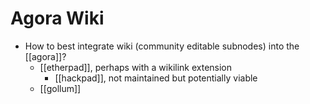 # Agora Wiki

- How to best integrate wiki (community editable subnodes) into the [[agora]]?
  - [[etherpad]], perhaps with a wikilink extension
    - [[hackpad]], not maintained but potentially viable
  - [[gollum]]


